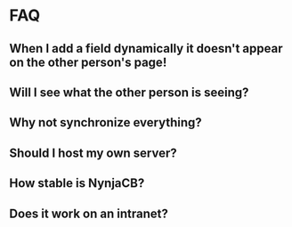 # FAQ

## When I add a field dynamically it doesn't appear on the other person's page!

## Will I see what the other person is seeing?

## Why not synchronize everything?

## Should I host my own server?

## How stable is NynjaCB?

## Does it work on an intranet?
